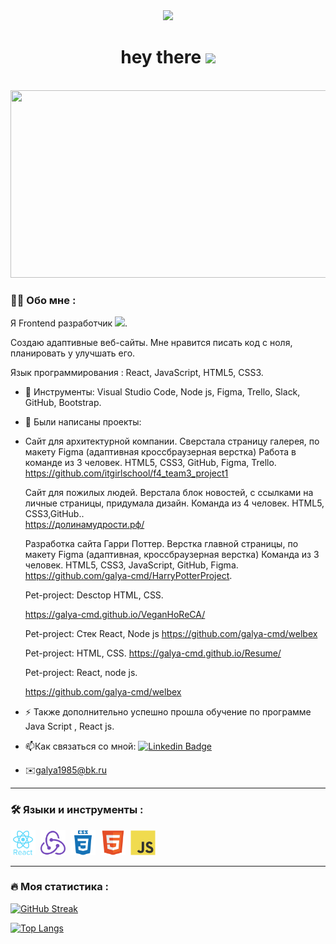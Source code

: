 
<div id="header" align="center">
  <img src="https://media.giphy.com/media/M9gbBd9nbDrOTu1Mqx/giphy.gif" width="100"/>
</div>


 <h1 align="center">
  hey there
  <img src="https://media.giphy.com/media/hvRJCLFzcasrR4ia7z/giphy.gif" width="30px"/>
</h1>

<div align="center">
<img src="https://komarev.com/ghpvc/?username=galya-cmd&style=flat-square&color=blue" alt=""/>
</div>
<div align="center">
  <img src="https://media.giphy.com/media/2ikwIgNrmPZICNmRyX/giphy.gif" width="600" height="300"/>
</div>

### :woman_technologist: Обо мне :

Я Frontend разработчик <img src="https://media.giphy.com/media/WUlplcMpOCEmTGBtBW/giphy.gif" width="30">.

Cоздаю адаптивные веб-сайты. Мне нравится писать код с ноля, планировать у улучшать его. 

Язык программирования : React, JavaScript, HTML5, CSS3.
- :telescope: Инструменты:  Visual Studio Code, Node js, Figma, Trello, Slack, GitHub, Bootstrap.

- :seedling:  Были написаны проекты:
- 
  Сайт для архитектурной компании.
  Сверстала страницу галерея, по макету Figma (адаптивная кроссбраузерная верстка)
  Работа в команде из 3 человек. 
  HTML5, CSS3, GitHub, Figma, Trello.
  https://github.com/itgirlschool/f4_team3_project1

  Сайт для пожилых людей.
  Верстала блок новостей, с ссылками на личные страницы, придумала дизайн.
  Команда из 4 человек.
  HTML5, CSS3,GitHub..  
  https://долинамудрости.рф/

  Разработка сайта Гарри Поттер.
  Верстка главной страницы, по макету Figma (адаптивная, кроссбраузерная верстка)
  Команда из 3 человек.
  HTML5, CSS3, JavaScript, GitHub, Figma.
  https://github.com/galya-cmd/HarryPotterProject.
  
  
  Pet-project: Desctop
  HTML, CSS.
  
  https://galya-cmd.github.io/VeganHoReCA/
  
  Pet-project: Стек
  React, Node js
  https://github.com/galya-cmd/welbex
  
  Pet-project: 
  HTML, CSS.
  https://galya-cmd.github.io/Resume/

  Pet-project: React, node js.
  
  https://github.com/galya-cmd/welbex
  
- :zap: Также дополнительно успешно прошла обучение по программе Java Script , React js.
       

- :mailbox:Как связаться со мной: [![Linkedin Badge](https://img.shields.io/badge/-LinkedIn-blue?style=flat&logo=Linkedin&logoColor=white)](https://www.linkedin.com/in/galya-salykina-a2a96b232/)
- :envelope:galya1985@bk.ru
---

### :hammer_and_wrench: Языки и инструменты :
<div>

  <img src="https://github.com/devicons/devicon/blob/master/icons/react/react-original-wordmark.svg" title="React" alt="React" width="40" height="40"/>&nbsp;
  <img src="https://github.com/devicons/devicon/blob/master/icons/redux/redux-original.svg" title="Redux" alt="Redux " width="40" height="40"/>&nbsp;
  <img src="https://github.com/devicons/devicon/blob/master/icons/css3/css3-plain-wordmark.svg"  title="CSS3" alt="CSS" width="40" height="40"/>&nbsp;
  <img src="https://github.com/devicons/devicon/blob/master/icons/html5/html5-original.svg" title="HTML5" alt="HTML" width="40" height="40"/>&nbsp;
  <img src="https://github.com/devicons/devicon/blob/master/icons/javascript/javascript-original.svg" title="JavaScript" alt="JavaScript" width="40" height="40"/>&nbsp;
 </div>
 
---

### :fire: Моя статистика :
[![GitHub Streak](http://github-readme-streak-stats.herokuapp.com?user=galya-cmd&theme=dark&background=000000)](https://git.io/streak-stats)

[![Top Langs](https://github-readme-stats.vercel.app/api/top-langs/?username=galya-cmd&layout=compact&theme=vision-friendly-dark)](https://github.com/anuraghazra/github-readme-stats)






